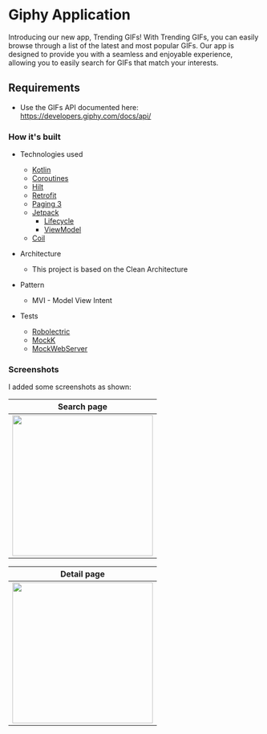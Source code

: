 # Giphy Application

Introducing our new app, Trending GIFs! With Trending GIFs, you can easily browse through a list of the latest and most popular GIFs. Our app is designed to provide you with a seamless and enjoyable experience, allowing you to easily search for GIFs that match your interests.

Requirements
----
- Use the GIFs API documented here:
  https://developers.giphy.com/docs/api/
  

### How it's built

* Technologies used
  * [Kotlin](https://kotlinlang.org/)
  * [Coroutines](https://kotlinlang.org/docs/reference/coroutines-overview.html)
  * [Hilt](https://developer.android.com/training/dependency-injection/hilt-android)
  * [Retrofit](https://square.github.io/retrofit/)
  * [Paging 3](https://developer.android.com/topic/libraries/architecture/paging/v3-overview)
  * [Jetpack](https://developer.android.com/jetpack)
    * [Lifecycle](https://developer.android.com/topic/libraries/architecture/lifecycle)
    * [ViewModel](https://developer.android.com/topic/libraries/architecture/viewmodel)
  * [Coil](https://coil-kt.github.io/coil/)
    
* Architecture
  * This project is based on the Clean Architecture
* Pattern 
  * MVI - Model View Intent

* Tests
  * [Robolectric](http://robolectric.org/)
  * [MockK](https://github.com/mockk/mockk)
  * [MockWebServer](https://github.com/square/okhttp/tree/master/mockwebserver)
  

### Screenshots

I added some screenshots as shown:

Search page | 
--- |
<img src="https://imgur.com/YPG2nrz.jpg" width="280"/> |

Detail page | 
--- |
<img src="https://imgur.com/zJ5wg0L.jpg" width="280"/> |
